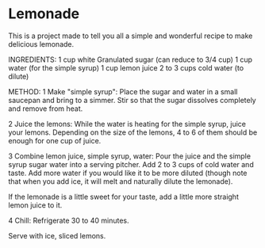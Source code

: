 # Lemonade
This is a project made to tell you all a simple and wonderful recipe to make delicious lemonade.

INGREDIENTS:
1 cup white
Granulated sugar (can reduce to 3/4 cup) 
1 cup water (for the simple syrup) 
1 cup lemon juice 
2 to 3 cups cold water (to dilute)

METHOD:
1 Make "simple syrup": Place the sugar and water in a small saucepan and bring to a simmer. Stir so that the sugar dissolves completely and remove from heat.

2 Juice the lemons: While the water is heating for the simple syrup, juice your lemons. Depending on the size of the lemons, 4 to 6 of them should be enough for one cup of juice.

3 Combine lemon juice, simple syrup, water: Pour the juice and the simple syrup sugar water into a serving pitcher. Add 2 to 3 cups of cold water and taste. Add more water if you would like it to be more diluted (though note that when you add ice, it will melt and naturally dilute the lemonade).

If the lemonade is a little sweet for your taste, add a little more straight lemon juice to it.

4 Chill: Refrigerate 30 to 40 minutes.

Serve with ice, sliced lemons.

